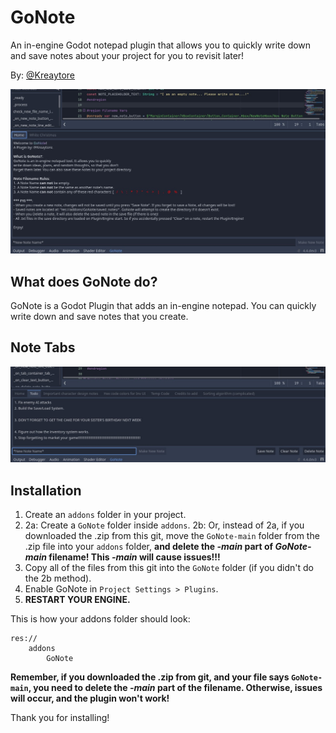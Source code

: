 # GoNote
An in-engine Godot notepad plugin that allows you to quickly write down and save notes about your project for you to revisit later!

By: [@Kreaytore](https://x.com/kreaytore)

![An image of GoNote's Home Tab](git_pics/Home.jpg)

## What does GoNote do?
GoNote is a Godot Plugin that adds an in-engine notepad. You can quickly write down and save notes that you create.

## Note Tabs
![GoNote Tabs Example](git_pics/Tabs.jpg)

## Installation
1. Create an `addons` folder in your project.
2. 2a: Create a `GoNote` folder inside `addons`. 2b: Or, instead of 2a, if you downloaded the .zip from this git, move the `GoNote-main` folder from the .zip file into your `addons` folder, **and delete the *-main* part of *GoNote-main* filename! This *-main* will cause issues!!!**
3. Copy all of the files from this git into the `GoNote` folder (if you didn't do the 2b method).
4. Enable GoNote in `Project Settings > Plugins`.
5. **RESTART YOUR ENGINE.**

This is how your addons folder should look:
```
res://
    addons
        GoNote
```

**Remember, if you downloaded the .zip from git, and your file says `GoNote-main`, you need to delete the *-main* part of the filename. Otherwise, issues will occur, and the plugin won't work!**


Thank you for installing!
